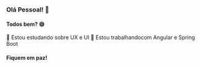 ### Olá Pessoal! 👋
#### Todos bem? 😄
🌱 Estou estudando sobre UX e UI
🔭 Estou trabalhandocom Angular e Spring Boot

#### Fiquem em paz!

<!--
**LucianaMedeiros/LucianaMedeiros** is a ✨ _special_ ✨ repository because its `README.md` (this file) appears on your GitHub profile.

Here are some ideas to get you started:

- 🔭 I’m currently working on ...
- 🌱 I’m currently learning ...
- 👯 I’m looking to collaborate on ...
- 🤔 I’m looking for help with ...
- 💬 Ask me about ...
- 📫 How to reach me: ...
- 😄 Pronouns: ...
- ⚡ Fun fact: ...
-->

